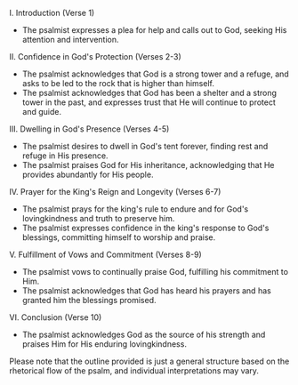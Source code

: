 I. Introduction (Verse 1)
- The psalmist expresses a plea for help and calls out to God, seeking His attention and intervention.

II. Confidence in God's Protection (Verses 2-3)
- The psalmist acknowledges that God is a strong tower and a refuge, and asks to be led to the rock that is higher than himself.
- The psalmist acknowledges that God has been a shelter and a strong tower in the past, and expresses trust that He will continue to protect and guide.

III. Dwelling in God's Presence (Verses 4-5)
- The psalmist desires to dwell in God's tent forever, finding rest and refuge in His presence.
- The psalmist praises God for His inheritance, acknowledging that He provides abundantly for His people.

IV. Prayer for the King's Reign and Longevity (Verses 6-7)
- The psalmist prays for the king's rule to endure and for God's lovingkindness and truth to preserve him.
- The psalmist expresses confidence in the king's response to God's blessings, committing himself to worship and praise.

V. Fulfillment of Vows and Commitment (Verses 8-9)
- The psalmist vows to continually praise God, fulfilling his commitment to Him.
- The psalmist acknowledges that God has heard his prayers and has granted him the blessings promised.

VI. Conclusion (Verse 10)
- The psalmist acknowledges God as the source of his strength and praises Him for His enduring lovingkindness.

Please note that the outline provided is just a general structure based on the rhetorical flow of the psalm, and individual interpretations may vary.